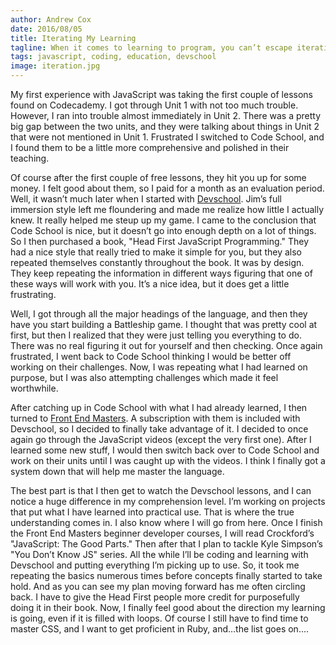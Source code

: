 ```yaml
---
author: Andrew Cox
date: 2016/08/05
title: Iterating My Learning
tagline: When it comes to learning to program, you can’t escape iteration.
tags: javascript, coding, education, devschool
image: iteration.jpg
---
```


My first experience with JavaScript was taking the first couple of lessons found on Codecademy. I got through Unit 1 with not too much trouble. However, I ran into trouble almost immediately in Unit 2. There was a pretty big gap between the two units, and they were talking about things in Unit 2 that were not mentioned in Unit 1. Frustrated I switched to Code School, and I found them to be a little more comprehensive and polished in their teaching. 

<!--more-->

Of course after the first couple of free lessons, they hit you up for some money. I felt good about them, so I paid for a month as an evaluation period. Well, it wasn’t much later when I started with [Devschool](https://devschool.rocks). Jim’s full immersion style left me floundering and made me realize how little I actually knew. It really helped me steup up my game. I came to the conclusion that Code School is nice, but it doesn’t go into enough depth on a lot of things. So I then purchased a book, "Head First JavaScript Programming." They had a nice style that really tried to make it simple for you, but they also repeated themselves constantly throughout the book. It was by design. They keep repeating the information in different ways figuring that one of these ways will work with you. It’s a nice idea, but it does get a little frustrating.

Well, I got through all the major headings of the language, and then they have you start building a Battleship game. I thought that was pretty cool at first, but then I realized that they were just telling you everything to do. There was no real figuring it out for yourself and then checking. Once again frustrated, I went back to Code School thinking I would be better off working on their challenges. Now, I was repeating what I had learned on purpose, but I was also attempting challenges which made it feel worthwhile. 

After catching up in Code School with what I had already learned, I then turned to [Front End Masters](https://frontendmasters.com). A subscription with them is included with Devschool, so I decided to finally take advantage of it. I decided to once again go through the JavaScript videos (except the very first one). After I learned some new stuff, I would then switch back over to Code School and work on their units until I was caught up with the videos. I think I finally got a system down that will help me master the language. 

The best part is that I then get to watch the Devschool lessons, and I can notice a huge difference in my comprehension level. I’m working on projects that put what I have learned into practical use. That is where the true understanding comes in. I also know where I will go from here. Once I finish the Front End Masters beginner developer courses, I will read Crockford’s "JavaScript: The Good Parts." Then after that I plan to tackle Kyle Simpson’s "You Don’t Know JS" series. All the while I’ll be coding and learning with Devschool and putting everything I’m picking up to use. So, it took me repeating the basics numerous times before concepts finally started to take hold. And as you can see my plan moving forward has me often circling back. I have to give the Head First people more credit for purposefully doing it in their book. Now, I finally feel good about the direction my learning is going, even if it is filled with loops. Of course I still have to find time to master CSS, and I want to get proficient in Ruby, and...the list goes on....
